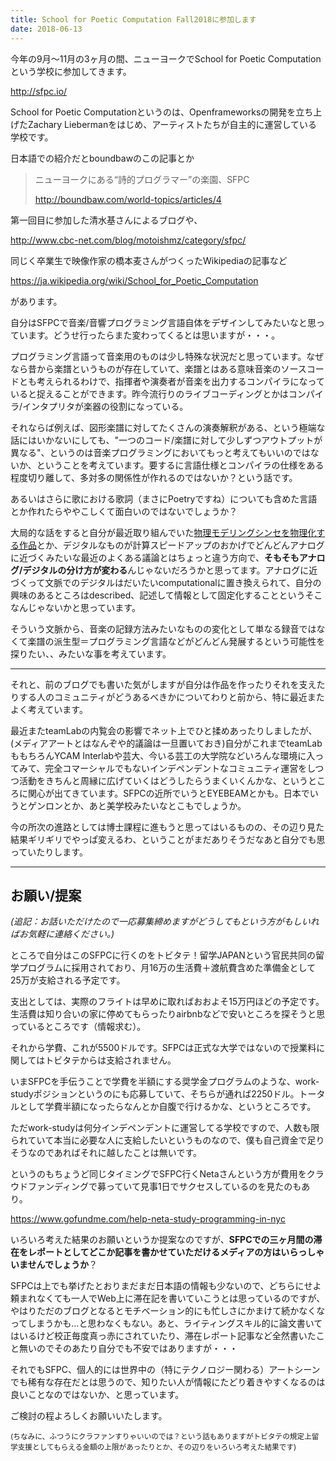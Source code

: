 ```yaml
---
title: School for Poetic Computation Fall2018に参加します
date: 2018-06-13
---
```


今年の9月〜11月の3ヶ月の間、ニューヨークでSchool for Poetic Computationという学校に参加してきます。

http://sfpc.io/

<!--more-->

School for Poetic Computationというのは、Openframeworksの開発を立ち上げたZachary Liebermanをはじめ、アーティストたちが自主的に運営している学校です。



日本語での紹介だとboundbawのこの記事とか

> ニューヨークにある“詩的プログラマー”の楽園、SFPC 
>
> http://boundbaw.com/world-topics/articles/4

第一回目に参加した清水基さんによるブログや、

http://www.cbc-net.com/blog/motoishmz/category/sfpc/

同じく卒業生で映像作家の橋本麦さんがつくったWikipediaの記事など

https://ja.wikipedia.org/wiki/School_for_Poetic_Computation

があります。



自分はSFPCで音楽/音響プログラミング言語自体をデザインしてみたいなと思っています。どうせ行ったらまた変わってくるとは思いますが・・・。

プログラミング言語って音楽用のものは少し特殊な状況だと思っています。なぜなら昔から楽譜というものが存在していて、楽譜とはある意味音楽のソースコードとも考えられるわけで、指揮者や演奏者が音楽を出力するコンパイラになっていると捉えることができます。昨今流行りのライブコーディングとかはコンパイラ/インタプリタが楽器の役割になっている。

それならば例えば、図形楽譜に対してたくさんの演奏解釈がある、という極端な話にはいかないにしても、"一つのコード/楽譜に対して少しずつアウトプットが異なる"、というのは音楽プログラミングにおいてもっと考えてもいいのではないか、ということを考えています。要するに言語仕様とコンパイラの仕様をある程度切り離して、多対多の関係性が作れるのではないか？という話です。

あるいはさらに歌における歌詞（まさにPoetryですね）についても含めた言語とか作れたらややこしくて面白いのではないでしょうか？

大局的な話をすると自分が最近取り組んでいた[物理モデリングシンセを物理化する作品](/works/aphysical-hanarart)とか、デジタルなものが計算スピードアップのおかげでどんどんアナログに近づくみたいな最近のよくある議論とはちょっと違う方向で、**そもそもアナログ/デジタルの分け方が変わる**んじゃないだろうかと思ってます。アナログに近づくって文脈でのデジタルはだいたいcomputationalに置き換えられて、自分の興味のあるところはdescribed、記述して情報として固定化することというそこなんじゃないかと思っています。

そういう文脈から、音楽の記録方法みたいなものの変化として単なる録音ではなくて楽譜の派生型＝プログラミング言語などがどんどん発展するという可能性を探りたい、、みたいな事を考えています。



---

それと、前のブログでも書いた気がしますが自分は作品を作ったりそれを支えたりする人のコミュニティがどうあるべきかについてわりと前から、特に最近またよく考えています。

最近またteamLabの内覧会の影響でネット上でひと揉めあったりしましたが、(メディアアートとはなんぞや的議論は一旦置いておき)自分がこれまでteamLabももちろんYCAM Interlabや芸大、今いる芸工の大学院などいろんな環境に入ってみて、完全コマーシャルでもないインデペンデントなコミュニティ運営をしつつ活動をきちんと周縁に広げていくはどうしたらうまくいくんかな、というところに関心が出てきています。SFPCの近所でいうとEYEBEAMとかも。日本でいうとゲンロンとか、あと美学校みたいなとこもでしょうか。

今の所次の進路としては博士課程に進もうと思ってはいるものの、その辺り見た結果ギリギリでやっぱ変えるわ、ということがまだありそうだなあと自分でも思っていたりします。

---

## お願い/提案

*(追記：お話いただけたので一応募集締めますがどうしてもという方がもしいればお気軽に連絡ください。)*

ところで自分はこのSFPCに行くのをトビタテ！留学JAPANという官民共同の留学プログラムに採用されており、月16万の生活費＋渡航費含めた準備金として25万が支給される予定です。

支出としては、実際のフライトは早めに取ればおおよそ15万円ほどの予定です。生活費は知り合いの家に停めてもらったりairbnbなどで安いところを探そうと思っているところです（情報求む）。

それから学費、これが5500ドルです。SFPCは正式な大学ではないので授業料に関してはトビタテからは支給されません。

いまSFPCを手伝うことで学費を半額にする奨学金プログラムのような、work-studyポジションというのにも応募していて、そちらが通れば2250ドル。トータルとして学費半額になったらなんとか自腹で行けるかな、というところです。

ただwork-studyは何分インデペンデントに運営してる学校ですので、人数も限られていて本当に必要な人に支給したいというものなので、僕も自己資金で足りそうなのであればそれに越したことは無いです。

というのもちょうど同じタイミングでSFPC行くNetaさんという方が費用をクラウドファンディングで募っていて見事1日でサクセスしているのを見たのもあり。

https://www.gofundme.com/help-neta-study-programming-in-nyc



いろいろ考えた結果のお願いというか提案なのですが、**SFPCでの三ヶ月間の滞在をレポートとしてどこか記事を書かせていただけるメディアの方はいらっしゃいませんでしょうか**？

SFPCは上でも挙げたとおりまだまだ日本語の情報も少ないので、どちらにせよ頼まれなくても一人でWeb上に滞在記を書いていこうとは思っているのですが、やはりただのブログとなるとモチベーション的にも忙しさにかまけて続かなくなってしまうかも…と思わなくもない。あと、ライティングスキル的に論文書いてはいるけど校正毎度真っ赤にされていたり、滞在レポート記事など全然書いたこと無いのでそのあたり自分でも不安ではありますが・・・

それでもSFPC、個人的には世界中の（特にテクノロジー関わる）アートシーンでも稀有な存在だとは思うので、知りたい人が情報にたどり着きやすくなるのは良いことなのではないか、と思っています。

ご検討の程よろしくお願いいたします。

<small>(ちなみに、ふつうにクラファンすりゃいいのでは？という話もありますがトビタテの規定上留学支援としてもらえる金額の上限があったりとか、その辺りをいろいろ考えた結果です)</small>
